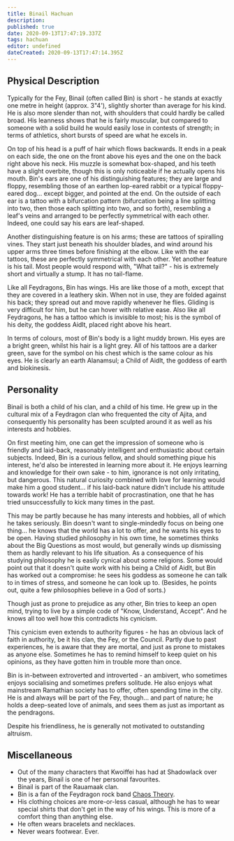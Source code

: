 ```yaml
---
title: Binail Hachuan
description: 
published: true
date: 2020-09-13T17:47:19.337Z
tags: hachuan
editor: undefined
dateCreated: 2020-09-13T17:47:14.395Z
---
```


Physical Description
--------------------

Typically for the Fey, Binail (often called Bin) is short - he stands at exactly one metre in height (approx. 3"4'), slightly shorter than average for his kind. He is also more slender than not, with shoulders that could hardly be called broad. His leanness shows that he is fairly muscular, but compared to someone with a solid build he would easily lose in contests of strength; in terms of athletics, short bursts of speed are what he excels in.

On top of his head is a puff of hair which flows backwards. It ends in a peak on each side, the one on the front above his eyes and the one on the back right above his neck. His muzzle is somewhat box-shaped, and his teeth have a slight overbite, though this is only noticeable if he actually opens his mouth. Bin's ears are one of his distinguishing features; they are large and floppy, resembling those of an earthen lop-eared rabbit or a typical floppy-eared dog... except bigger, and pointed at the end. On the outside of each ear is a tattoo with a bifurcation pattern (bifurcation being a line splitting into two, then those each splitting into two, and so forth), resembling a leaf's veins and arranged to be perfectly symmetrical with each other. Indeed, one could say his ears are leaf-shaped.

Another distinguishing feature is on his arms; these are tattoos of spiralling vines. They start just beneath his shoulder blades, and wind around his upper arms three times before finishing at the elbow. Like with the ear tattoos, these are perfectly symmetrical with each other. Yet another feature is his tail. Most people would respond with, "What tail?" - his is extremely short and virtually a stump. It has no tail-flame.

Like all Feydragons, Bin has wings. His are like those of a moth, except that they are covered in a leathery skin. When not in use, they are folded against his back; they spread out and move rapidly whenever he flies. Gliding is very difficult for him, but he can hover with relative ease. Also like all Feydragons, he has a tattoo which is invisible to most; his is the symbol of his deity, the goddess Aidlt, placed right above his heart.

In terms of colours, most of Bin's body is a light muddy brown. His eyes are a bright green, whilst his hair is a light grey. All of his tattoos are a darker green, save for the symbol on his chest which is the same colour as his eyes. He is clearly an earth Alanamsul; a Child of Aidlt, the goddess of earth and biokinesis.

Personality
-----------

Binail is both a child of his clan, and a child of his time. He grew up in the cultural mix of a Feydragon clan who frequented the city of Ajita, and consequently his personality has been sculpted around it as well as his interests and hobbies.

On first meeting him, one can get the impression of someone who is friendly and laid-back, reasonably intelligent and enthusiastic about certain subjects. Indeed, Bin is a curious fellow, and should something pique his interest, he'd also be interested in learning more about it. He enjoys learning and knowledge for their own sake - to him, ignorance is not only irritating, but dangerous. This natural curiosity combined with love for learning would make him a good student... if his laid-back nature didn't include his attitude towards work! He has a terrible habit of procrastination, one that he has tried unsuccessfully to kick many times in the past.

This may be partly because he has many interests and hobbies, all of which he takes seriously. Bin doesn't want to single-mindedly focus on being one thing... he knows that the world has a lot to offer, and he wants his eyes to be open. Having studied philosophy in his own time, he sometimes thinks about the Big Questions as most would, but generally winds up dismissing them as hardly relevant to his life situation. As a consequence of his studying philosophy he is easily cynical about some religions. Some would point out that it doesn't quite work with his being a Child of Aidlt, but Bin has worked out a compromise: he sees his goddess as someone he can talk to in times of stress, and someone he can look up to. (Besides, he points out, quite a few philosophies believe in a God of sorts.)

Though just as prone to prejudice as any other, Bin tries to keep an open mind, trying to live by a simple code of "Know, Understand, Accept". And he knows all too well how this contradicts his cynicism.

This cynicism even extends to authority figures - he has an obvious lack of faith in authority, be it his clan, the Fey, or the Council. Partly due to past experiences, he is aware that they are mortal, and just as prone to mistakes as anyone else. Sometimes he has to remind himself to keep quiet on his opinions, as they have gotten him in trouble more than once.

Bin is in-between extroverted and introverted - an ambivert, who sometimes enjoys socialising and sometimes prefers solitude. He also enjoys what mainstream Ramathian society has to offer, often spending time in the city. He is and always will be part of the Fey, though... and part of nature; he holds a deep-seated love of animals, and sees them as just as important as the pendragons.

Despite his friendliness, he is generally not motivated to outstanding altruism.

Miscellaneous
-------------

-   Out of the many characters that Kwoiffei has had at Shadowlack over the years, Binail is one of her personal favourites.
-   Binail is part of the Rauamaak clan.
-   Bin is a fan of the Feydragon rock band [Chaos Theory](/entertainment/chaos_theory "wikilink").
-   His clothing choices are more-or-less casual, although he has to wear special shirts that don't get in the way of his wings. This is more of a comfort thing than anything else.
-   He often wears bracelets and necklaces.
-   Never wears footwear. Ever.
